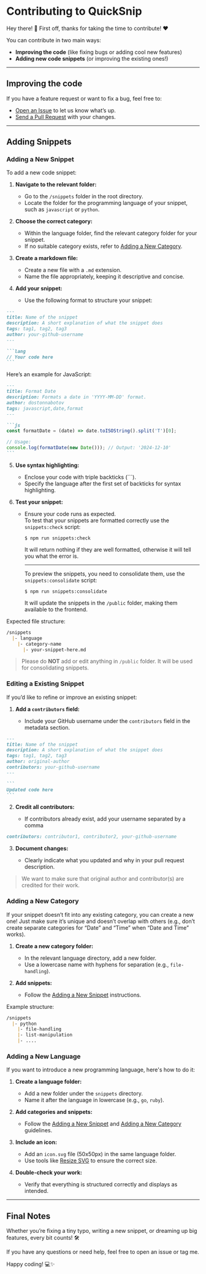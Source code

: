 # Contributing to QuickSnip

Hey there! 👋 First off, thanks for taking the time to contribute! ❤️

You can contribute in two main ways:

- **Improving the code** (like fixing bugs or adding cool new features)
- **Adding new code snippets** (or improving the existing ones!)

---

## Improving the code

If you have a feature request or want to fix a bug, feel free to:

- [Open an Issue](https://github.com/dostonnabotov/quicksnip/issues) to let us know what’s up.
- [Send a Pull Request](https://github.com/dostonnabotov/quicksnip/pulls) with your changes.

---

## Adding Snippets

### Adding a New Snippet

To add a new code snippet:

1. **Navigate to the relevant folder:**
  
    - Go to the `/snippets` folder in the root directory.
    - Locate the folder for the programming language of your snippet, such as `javascript` or `python`.

2. **Choose the correct category:**

    - Within the language folder, find the relevant category folder for your snippet.
    - If no suitable category exists, refer to [Adding a New Category](#adding-a-new-category).

3. **Create a markdown file:**

    - Create a new file with a `.md` extension.
    - Name the file appropriately, keeping it descriptive and concise.

4. **Add your snippet:**

    - Use the following format to structure your snippet:

````md
---
title: Name of the snippet
description: A short explanation of what the snippet does
tags: tag1, tag2, tag3
author: your-github-username
---

```lang
// Your code here
```
````

Here’s an example for JavaScript:

````md
---
title: Format Date
description: Formats a date in 'YYYY-MM-DD' format.
author: dostonnabotov
tags: javascript,date,format
---

```js
const formatDate = (date) => date.toISOString().split('T')[0];

// Usage:
console.log(formatDate(new Date())); // Output: '2024-12-10'
```
````

5. **Use syntax highlighting:**
    - Enclose your code with triple backticks (```).
    - Specify the language after the first set of backticks for syntax highlighting.

6. **Test your snippet:**
   - Ensure your code runs as expected. \
        To test that your snippets are formatted correctly use the `snippets:check` script:
        ```
        $ npm run snippets:check
        ```
        It will return nothing if they are well formatted, otherwise it will tell you what the error is.

        ---
        To preview the snippets, you need to consolidate them, use the `snippets:consolidate` script:
        ```
        $ npm run snippets:consolidate
        ```
        It will update the snippets in the `/public` folder, making them available to the frontend.

Expected file structure:

```md
/snippets
  |- language
    |- category-name
      |- your-snippet-here.md
```

> Please do **NOT** add or edit anything in `/public` folder. It will be used for consolidating snippets.

### Editing a Existing Snippet

If you’d like to refine or improve an existing snippet:

1. **Add a `contributors` field:**

    - Include your GitHub username under the `contributors` field in the metadata section.

````md
---
title: Name of the snippet
description: A short explanation of what the snippet does
tags: tag1, tag2, tag3
author: original-author
contributors: your-github-username
---

```
Updated code here
```
````

2. **Credit all contributors:**

    - If contributors already exist, add your username separated by a comma

```md
contributors: contributor1, contributor2, your-github-username
```

3. **Document changes:**

    - Clearly indicate what you updated and why in your pull request description.

> We want to make sure that original author and contributor(s) are credited for their work.


### Adding a New Category

If your snippet doesn’t fit into any existing category, you can create a new one! Just make sure it’s unique and doesn’t overlap with others (e.g., don’t create separate categories for “Date” and “Time” when “Date and Time” works).

1. **Create a new category folder:**

    - In the relevant language directory, add a new folder.
    - Use a lowercase name with hyphens for separation (e.g., `file-handling`).

2. **Add snippets:**

    - Follow the [Adding a New Snippet](#adding-a-new-snippet) instructions.


Example structure:

```md
/snippets
  |- python
    |- file-handling
    |- list-manipulation
    |- ....
```

### Adding a New Language

If you want to introduce a new programming language, here's how to do it:

1. **Create a language folder:**

    - Add a new folder under the `snippets` directory.
    - Name it after the language in lowercase (e.g., `go`, `ruby`).

2. **Add categories and snippets:**

    - Follow the [Adding a New Snippet](#adding-a-new-snippet) and [Adding a New Category](#adding-a-new-category) guidelines.

4. **Include an icon:**

    - Add an `icon.svg` file (50x50px) in the same language folder.
    - Use tools like [Resize SVG](https://www.iloveimg.com/resize-image/resize-svg) to ensure the correct size.

5. **Double-check your work:**

    - Verify that everything is structured correctly and displays as intended.

---

## Final Notes

Whether you’re fixing a tiny typo, writing a new snippet, or dreaming up big features, every bit counts! 🛠️

If you have any questions or need help, feel free to open an issue or tag me.

Happy coding! 💻✨

